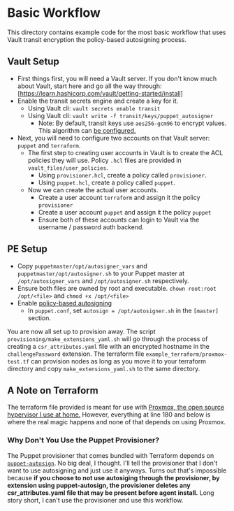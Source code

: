 # Basic Workflow

This directory contains example code for the most basic workflow that uses Vault transit encryption the policy-based autosigning process.

## Vault Setup

* First things first, you will need a Vault server. If you don't know much about Vault, start here and go all the way through: [https://learn.hashicorp.com/vault/getting-started/install]
* Enable the transit secrets engine and create a key for it.
  * Using Vault cli: `vault secrets enable transit`
  * Using Vault cli: `vault write -f transit/keys/puppet_autosigner`
    * Note: By default, transit keys use `aes256-gcm96` to encrypt values. This algorithm can [be configured.](https://www.vaultproject.io/api/secret/transit/index.html)
* Next, you will need to configure two accounts on that Vault server: `puppet` and `terraform`.
  * The first step to creating user accounts in Vault is to create the ACL policies they will use. Policy `.hcl` files are provided in `vault_files/user_policies`.
    * Using `provisioner.hcl`, create a policy called `provisioner`.
    * Using `puppet.hcl`, create a policy called `puppet`.
  * Now we can create the actual user accounts.
    * Create a user account `terraform` and assign it the policy `provisioner`
    * Create a user account `puppet` and assign it the policy `puppet`
    * Ensure both of these accounts can login to Vault via the username / password auth backend.

## PE Setup

* Copy `puppetmaster/opt/autosigner_vars` and `puppetmaster/opt/autosigner.sh` to your Puppet master at `/opt/autosigner_vars` and `/opt/autosigner.sh` respectively.
* Ensure both files are owned by root and executable. `chown root:root /opt/<file>` and `chmod +x /opt/<file>`
* Enable [policy-based autosigning](https://puppet.com/docs/puppet/latest/ssl_autosign.html#concept-9595)
  * In `puppet.conf`, set `autosign = /opt/autosigner.sh` in the `[master]` section.

You are now all set up to provision away. The script `provisioning/make_extensions_yaml.sh` will go through the process of creating a `csr_attributes.yaml` file with an encrypted hostname in the `challengePassword` extension. The terraform file `example_terraform/proxmox-test.tf` can provision nodes as long as you move it to your terraform directory and copy `make_extensions_yaml.sh` to the same directory. 

## A Note on Terraform

The terraform file provided is meant for use with [Proxmox, the open source hypervisor I use at home.](https://www.proxmox.com/en/proxmox-ve) However, everything at line 180 and below is where the real magic happens and none of that depends on using Proxmox.

### Why Don't You Use the Puppet Provisioner?

The Puppet provisioner that comes bundled with Terraform depends on [`puppet-autosign`](https://github.com/danieldreier/puppet-autosign). No big deal, I thought. I'll tell the provisioner that I don't want to use autosigning and just use it anyways. Turns out that's impossible because **if you choose to not use autosiging through the provisioner, by extension using puppet-autosign, the provisioner deletes any csr_attributes.yaml file that may be present before agent install.** Long story short, I can't use the provisioner and use this workflow.
